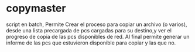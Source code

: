# copymaster
script en batch, 
Permite Crear el proceso para copiar un archivo (o varios),
desde una lista precargada de pcs cargadas para su destino,y ver el 
progreso de copia de las pcs disponibles de red.
Al final permite generar un informe de las pcs que estuvieron disponible
para copiar y las que no. 

